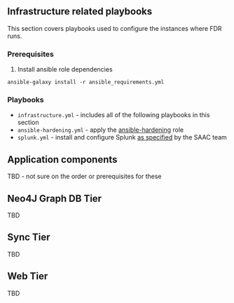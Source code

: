 ## Infrastructure related playbooks

This section covers playbooks used to configure the instances where FDR runs.

### Prerequisites

1. Install ansible role dependencies

```
ansible-galaxy install -r ansible_requirements.yml
```

### Playbooks

 - `infrastructure.yml` - includes all of the following playbooks in this section
 - `ansible-hardening.yml` - apply the [ansible-hardening](https://github.com/openstack/ansible-hardening/) role
 - `splunk.yml` - install and configure Splunk [as specified](https://one.rackspace.com/display/gss/Splunk+PCI+Playbook) by the SAAC team

## Application components

TBD - not sure on the order or prerequisites for these

## Neo4J Graph DB Tier

TBD

## Sync Tier

TBD

## Web Tier

TBD

